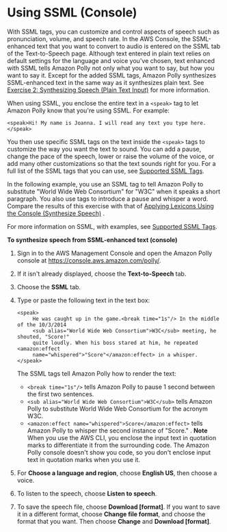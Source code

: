 # Using SSML \(Console\)<a name="ssml-to-speech-console"></a>

With SSML tags, you can customize and control aspects of speech such as pronunciation, volume, and speech rate\. In the AWS Console, the SSML\-enhanced text that you want to convert to audio is entered on the SSML tab of the Text\-to\-Speech page\. Although text entered in plain text relies on default settings for the language and voice you've chosen, text enhanced with SSML tells Amazon Polly not only what you want to say, but how you want to say it\. Except for the added SSML tags, Amazon Polly synthesizes SSML\-enhanced text in the same way as it synthesizes plain text\. See [Exercise 2: Synthesizing Speech \(Plain Text Input\)](getting-started-console.md#plain-text-to-speech-console) for more information\. 

When using SSML, you enclose the entire text in a `<speak>` tag to let Amazon Polly know that you're using SSML\. For example: 

```
<speak>Hi! My name is Joanna. I will read any text you type here.</speak>
```

You then use specific SSML tags on the text inside the `<speak>` tags to customize the way you want the text to sound\. You can add a pause, change the pace of the speech, lower or raise the volume of the voice, or add many other customizations so that the text sounds right for you\. For a full list of the SSML tags that you can use, see [Supported SSML Tags](supported-ssml.md#supportedtags)\. 

In the following example, you use an SSML tag to tell Amazon Polly to substitute "World Wide Web Consortium" for "W3C" when it speaks a short paragraph\. You also use tags to introduce a pause and whisper a word\. Compare the results of this exercise with that of [Applying Lexicons Using the Console \(Synthesize Speech\)](managing-lexicons-console.md#managing-lexicons-console-synthesize-speech) \.

For more information on SSML, with examples, see [Supported SSML Tags](supported-ssml.md#supportedtags)\.

**To synthesize speech from SSML\-enhanced text \(console\)**

1. Sign in to the AWS Management Console and open the Amazon Polly console at [https://console\.aws\.amazon\.com/polly/](https://console.aws.amazon.com/polly/)\.

1. If it isn't already displayed, choose the **Text\-to\-Speech** tab\. 

1. Choose the **SSML** tab\.

1. Type or paste the following text in the text box: 

   ```
   <speak>
        He was caught up in the game.<break time="1s"/> In the middle of the 10/3/2014 
        <sub alias="World Wide Web Consortium">W3C</sub> meeting, he shouted, "Score!" 
        quite loudly. When his boss stared at him, he repeated <amazon:effect 
        name="whispered">"Score"</amazon:effect> in a whisper.
   </speak>
   ```

   The SSML tags tell Amazon Polly how to render the text:
   + `<break time="1s"/>` tells Amazon Polly to pause 1 second between the first two sentences\.
   + `<sub alias="World Wide Web Consortium">W3C</sub>` tells Amazon Polly to substitute World Wide Web Consortium for the acronym W3C\.
   + `<amazon:effect name="whispered">Score</amazon:effect>` tells Amazon Polly to whisper the second instance of "Score\." \.
**Note**  
When you use the AWS CLI, you enclose the input text in quotation marks to differentiate it from the surrounding code\. The Amazon Polly console doesn't show you code, so you don't enclose input text in quotation marks when you use it\.

1. For **Choose a language and region**, choose **English US**, then choose a voice\.

1. To listen to the speech, choose **Listen to speech**\.

1. To save the speech file, choose **Download \[format\]**\. If you want to save it in a different format, choose **Change file format**, and choose the format that you want\. Then choose **Change** and **Download \[format\]**\. 